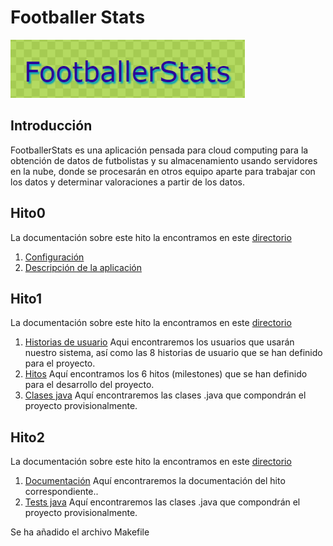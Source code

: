 # Footballer Stats

![Footballerstats](./imagenes/footballerstats.png)

## Introducción
FootballerStats es una aplicación pensada para cloud computing para la obtención de datos de futbolistas y su almacenamiento usando servidores en la nube, donde se procesarán en otros equipo aparte para trabajar con los datos y determinar valoraciones a partir de los datos.

## Hito0
La documentación sobre este hito la encontramos en este [directorio](./docs/hito0)

1. [Configuración](./docs/hito0/InicialConfig.md)
2. [Descripción de la aplicación](./docs/hito0/ProblemDesc.md)

## Hito1
La documentación sobre este hito la encontramos en este [directorio](./docs/hito1)

1. [Historias de usuario](./docs/hito1/H1_historiasUsuario.md) Aqui encontraremos los usuarios que usarán nuestro sistema, así como las 8 historias de usuario que se han definido para el proyecto.
2. [Hitos](./docs/hito1/H1_hitos.md) Aquí encontramos los 6 hitos (milestones) que se han definido para el desarrollo del proyecto.
3. [Clases java](./src/main/java/jjpg0006/footbalerlstats/) Aquí encontraremos las clases .java que compondrán el proyecto provisionalmente.

## Hito2
La documentación sobre este hito la encontramos en este [directorio](./docs/hito2)

1. [Documentación](./docs/hito2/documentacion_hito2.md) Aquí encontraremos la documentación del hito correspondiente..
2. [Tests java](./src/test/java/jjpg0006/footbalerlstats/) Aquí encontraremos las clases .java que compondrán el proyecto provisionalmente.

Se ha añadido el archivo Makefile